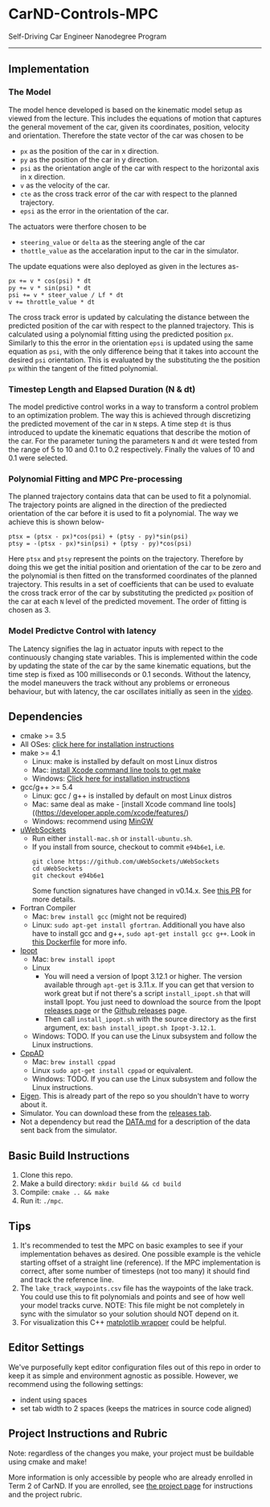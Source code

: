 # CarND-Controls-MPC
Self-Driving Car Engineer Nanodegree Program

---

## Implementation

### The Model

The model hence developed is based on the kinematic model setup as viewed from the lecture. This includes the equations of motion that captures the general movement of the car, given its coordinates, position, velocity and orientation. Therefore the state vector of the car was chosen to be 

* `px` as the position of the car in x direction.
* `py` as the position of the car in y direction.
* `psi` as the orientation angle of the car with respect to the horizontal axis in x direction.
* `v` as the velocity of the car.
* `cte` as the cross track error of the car with respect to the planned trajectory.
* `epsi` as the error in the orientation of the car.

The actuators were therfore chosen to be

* `steering_value` or `delta`  as the steering angle of the car
* `thottle_value` as the accelaration input to the car in the simulator.

The update equations were also deployed as given in the lectures as-
```
px += v * cos(psi) * dt
py += v * sin(psi) * dt
psi += v * steer_value / Lf * dt
v += throttle_value * dt
```

The cross track error is updated by calculating the distance between the predicted position of the car with respect to the planned trajectory. This is calculated using a polynomial fitting using the predicted position `px`. Similarly to this the error in the orientation `epsi` is updated using the same equation as `psi`, with the only difference being that it takes into account the desired `psi` orientation. This is evaluated by the substituting the the position `px` within the tangent of the fitted polynomial.

### Timestep Length and Elapsed Duration (N & dt)

The model predictive control works in a way to transform a control problem to an optimization problem. The way this is achieved through discretizing the predicted movement of the car in `N` steps. A time step `dt` is thus introduced to update the kinematic equations that describe the motion of the car. For the parameter tuning the parameters `N` and `dt` were tested from the range of 5 to 10 and 0.1 to 0.2 respectively. Finally the values of 10 and 0.1 were selected.

### Polynomial Fitting and MPC Pre-processing

The planned trajectory contains data that can be used to fit a polynomial. The trajectory points are aligned in the direction of the prediected orientation of the car before it is used to fit a polynomial. The way we achieve this is shown below-
```
ptsx = (ptsx - px)*cos(psi) + (ptsy - py)*sin(psi)
ptsy = -(ptsx - px)*sin(psi) + (ptsy - py)*cos(psi)
```
Here `ptsx` and `ptsy` represent the points on the trajectory. Therefore by doing this we get the initial position and orientation of the car to be zero and the polynomial is then fitted on the transformed coordinates of the planned trajectory. This results in a set of coefficients that can be used to evaluate the cross track error of the car by substituting the predicted `px` position of the car at each `N` level of the predicted movement. The order of fitting is chosen as 3.

### Model Predictve Control with latency
The Latency signifies the lag in actuator inputs with repect to the continuously changing state variables. This is implemented within the code by updating the state of the car by the same kinematic equations, but the time step is fixed as 100 milliseconds or 0.1 seconds. Without the latency, the model maneuvers the track without any problems or erroneous behaviour, but with latency, the car oscillates initially as seen in the [video](https://youtu.be/ounbYntb8rI).

## Dependencies

* cmake >= 3.5
 * All OSes: [click here for installation instructions](https://cmake.org/install/)
* make >= 4.1
  * Linux: make is installed by default on most Linux distros
  * Mac: [install Xcode command line tools to get make](https://developer.apple.com/xcode/features/)
  * Windows: [Click here for installation instructions](http://gnuwin32.sourceforge.net/packages/make.htm)
* gcc/g++ >= 5.4
  * Linux: gcc / g++ is installed by default on most Linux distros
  * Mac: same deal as make - [install Xcode command line tools]((https://developer.apple.com/xcode/features/)
  * Windows: recommend using [MinGW](http://www.mingw.org/)
* [uWebSockets](https://github.com/uWebSockets/uWebSockets)
  * Run either `install-mac.sh` or `install-ubuntu.sh`.
  * If you install from source, checkout to commit `e94b6e1`, i.e.
    ```
    git clone https://github.com/uWebSockets/uWebSockets 
    cd uWebSockets
    git checkout e94b6e1
    ```
    Some function signatures have changed in v0.14.x. See [this PR](https://github.com/udacity/CarND-MPC-Project/pull/3) for more details.
* Fortran Compiler
  * Mac: `brew install gcc` (might not be required)
  * Linux: `sudo apt-get install gfortran`. Additionall you have also have to install gcc and g++, `sudo apt-get install gcc g++`. Look in [this Dockerfile](https://github.com/udacity/CarND-MPC-Quizzes/blob/master/Dockerfile) for more info.
* [Ipopt](https://projects.coin-or.org/Ipopt)
  * Mac: `brew install ipopt`
  * Linux
    * You will need a version of Ipopt 3.12.1 or higher. The version available through `apt-get` is 3.11.x. If you can get that version to work great but if not there's a script `install_ipopt.sh` that will install Ipopt. You just need to download the source from the Ipopt [releases page](https://www.coin-or.org/download/source/Ipopt/) or the [Github releases](https://github.com/coin-or/Ipopt/releases) page.
    * Then call `install_ipopt.sh` with the source directory as the first argument, ex: `bash install_ipopt.sh Ipopt-3.12.1`. 
  * Windows: TODO. If you can use the Linux subsystem and follow the Linux instructions.
* [CppAD](https://www.coin-or.org/CppAD/)
  * Mac: `brew install cppad`
  * Linux `sudo apt-get install cppad` or equivalent.
  * Windows: TODO. If you can use the Linux subsystem and follow the Linux instructions.
* [Eigen](http://eigen.tuxfamily.org/index.php?title=Main_Page). This is already part of the repo so you shouldn't have to worry about it.
* Simulator. You can download these from the [releases tab](https://github.com/udacity/self-driving-car-sim/releases).
* Not a dependency but read the [DATA.md](./DATA.md) for a description of the data sent back from the simulator.


## Basic Build Instructions


1. Clone this repo.
2. Make a build directory: `mkdir build && cd build`
3. Compile: `cmake .. && make`
4. Run it: `./mpc`.

## Tips

1. It's recommended to test the MPC on basic examples to see if your implementation behaves as desired. One possible example
is the vehicle starting offset of a straight line (reference). If the MPC implementation is correct, after some number of timesteps
(not too many) it should find and track the reference line.
2. The `lake_track_waypoints.csv` file has the waypoints of the lake track. You could use this to fit polynomials and points and see of how well your model tracks curve. NOTE: This file might be not completely in sync with the simulator so your solution should NOT depend on it.
3. For visualization this C++ [matplotlib wrapper](https://github.com/lava/matplotlib-cpp) could be helpful.

## Editor Settings

We've purposefully kept editor configuration files out of this repo in order to
keep it as simple and environment agnostic as possible. However, we recommend
using the following settings:

* indent using spaces
* set tab width to 2 spaces (keeps the matrices in source code aligned)

## Project Instructions and Rubric

Note: regardless of the changes you make, your project must be buildable using
cmake and make!

More information is only accessible by people who are already enrolled in Term 2
of CarND. If you are enrolled, see [the project page](https://classroom.udacity.com/nanodegrees/nd013/parts/40f38239-66b6-46ec-ae68-03afd8a601c8/modules/f1820894-8322-4bb3-81aa-b26b3c6dcbaf/lessons/b1ff3be0-c904-438e-aad3-2b5379f0e0c3/concepts/1a2255a0-e23c-44cf-8d41-39b8a3c8264a)
for instructions and the project rubric.

